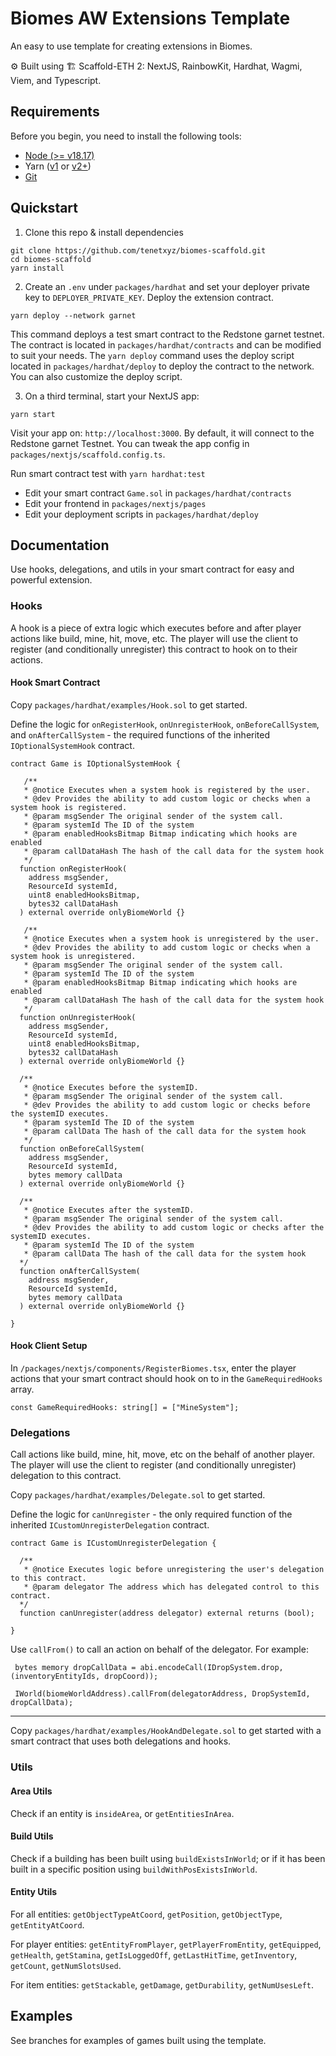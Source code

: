 # Biomes AW Extensions Template

An easy to use template for creating extensions in Biomes.

⚙️ Built using 🏗 Scaffold-ETH 2: NextJS, RainbowKit, Hardhat, Wagmi, Viem, and Typescript.

## Requirements

Before you begin, you need to install the following tools:

- [Node (>= v18.17)](https://nodejs.org/en/download/)
- Yarn ([v1](https://classic.yarnpkg.com/en/docs/install/) or [v2+](https://yarnpkg.com/getting-started/install))
- [Git](https://git-scm.com/downloads)

## Quickstart

1. Clone this repo & install dependencies

```
git clone https://github.com/tenetxyz/biomes-scaffold.git
cd biomes-scaffold
yarn install
```

2. Create an `.env` under `packages/hardhat` and set your deployer private key to `DEPLOYER_PRIVATE_KEY`. Deploy the extension contract.

```
yarn deploy --network garnet
```

This command deploys a test smart contract to the Redstone garnet testnet. The contract is located in `packages/hardhat/contracts` and can be modified to suit your needs. The `yarn deploy` command uses the deploy script located in `packages/hardhat/deploy` to deploy the contract to the network. You can also customize the deploy script.

3. On a third terminal, start your NextJS app:

```
yarn start
```

Visit your app on: `http://localhost:3000`. By default, it will connect to the Redstone garnet Testnet. You can tweak the app config in `packages/nextjs/scaffold.config.ts`.

Run smart contract test with `yarn hardhat:test`

- Edit your smart contract `Game.sol` in `packages/hardhat/contracts`
- Edit your frontend in `packages/nextjs/pages`
- Edit your deployment scripts in `packages/hardhat/deploy`

## Documentation

Use hooks, delegations, and utils in your smart contract for easy and powerful extension.

### Hooks

A hook is a piece of extra logic which executes before and after player actions like build, mine, hit, move, etc. The player will use the client to register (and conditionally unregister) this contract to hook on to their actions.

#### Hook Smart Contract

Copy `packages/hardhat/examples/Hook.sol` to get started.

Define the logic for `onRegisterHook`, `onUnregisterHook`, `onBeforeCallSystem`, and `onAfterCallSystem` - the required functions of the inherited `IOptionalSystemHook` contract.

```
contract Game is IOptionalSystemHook {

   /**
   * @notice Executes when a system hook is registered by the user.
   * @dev Provides the ability to add custom logic or checks when a system hook is registered.
   * @param msgSender The original sender of the system call.
   * @param systemId The ID of the system
   * @param enabledHooksBitmap Bitmap indicating which hooks are enabled
   * @param callDataHash The hash of the call data for the system hook
   */
  function onRegisterHook(
    address msgSender,
    ResourceId systemId,
    uint8 enabledHooksBitmap,
    bytes32 callDataHash
  ) external override onlyBiomeWorld {}

   /**
   * @notice Executes when a system hook is unregistered by the user.
   * @dev Provides the ability to add custom logic or checks when a system hook is unregistered.
   * @param msgSender The original sender of the system call.
   * @param systemId The ID of the system
   * @param enabledHooksBitmap Bitmap indicating which hooks are enabled
   * @param callDataHash The hash of the call data for the system hook
   */
  function onUnregisterHook(
    address msgSender,
    ResourceId systemId,
    uint8 enabledHooksBitmap,
    bytes32 callDataHash
  ) external override onlyBiomeWorld {}

  /**
   * @notice Executes before the systemID.
   * @param msgSender The original sender of the system call.
   * @dev Provides the ability to add custom logic or checks before the systemID executes.
   * @param systemId The ID of the system
   * @param callData The hash of the call data for the system hook
   */
  function onBeforeCallSystem(
    address msgSender,
    ResourceId systemId,
    bytes memory callData
  ) external override onlyBiomeWorld {}

  /**
   * @notice Executes after the systemID.
   * @param msgSender The original sender of the system call.
   * @dev Provides the ability to add custom logic or checks after the systemID executes.
   * @param systemId The ID of the system
   * @param callData The hash of the call data for the system hook
  */
  function onAfterCallSystem(
    address msgSender,
    ResourceId systemId,
    bytes memory callData
  ) external override onlyBiomeWorld {}

}
```

#### Hook Client Setup

In `/packages/nextjs/components/RegisterBiomes.tsx`, enter the player actions that your smart contract should hook on to in the `GameRequiredHooks` array.

`const GameRequiredHooks: string[] = ["MineSystem"];`

### Delegations

Call actions like build, mine, hit, move, etc on the behalf of another player. The player will use the client to register (and conditionally unregister) delegation to this contract.

Copy `packages/hardhat/examples/Delegate.sol` to get started.

Define the logic for `canUnregister` - the only required function of the inherited `ICustomUnregisterDelegation` contract.

```
contract Game is ICustomUnregisterDelegation {

  /**
   * @notice Executes logic before unregistering the user's delegation to this contract.
   * @param delegator The address which has delegated control to this contract.
  */
  function canUnregister(address delegator) external returns (bool);

}

```

Use `callFrom()` to call an action on behalf of the delegator. For example:

```
 bytes memory dropCallData = abi.encodeCall(IDropSystem.drop, (inventoryEntityIds, dropCoord));

 IWorld(biomeWorldAddress).callFrom(delegatorAddress, DropSystemId, dropCallData);
```

---

Copy `packages/hardhat/examples/HookAndDelegate.sol` to get started with a smart contract that uses both delegations and hooks.

### Utils

#### Area Utils

Check if an entity is `insideArea`, or `getEntitiesInArea`.

#### Build Utils

Check if a building has been built using `buildExistsInWorld`; or if it has been built in a specific position using `buildWithPosExistsInWorld`.

#### Entity Utils

For all entities: `getObjectTypeAtCoord`, `getPosition`, `getObjectType`, `getEntityAtCoord`.

For player entities: `getEntityFromPlayer`, `getPlayerFromEntity`, `getEquipped`, `getHealth`, `getStamina`, `getIsLoggedOff`, `getLastHitTime`, `getInventory`, `getCount`, `getNumSlotsUsed`.

For item entities: `getStackable`, `getDamage`, `getDurability`, `getNumUsesLeft`.

## Examples

See branches for examples of games built using the template.
